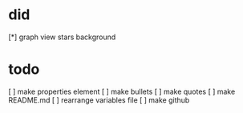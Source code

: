 # did

[*] graph view stars background

# todo

[ ] make properties element
[ ] make bullets
[ ] make quotes
[ ] make README.md
[ ] rearrange variables file
[ ] make github
